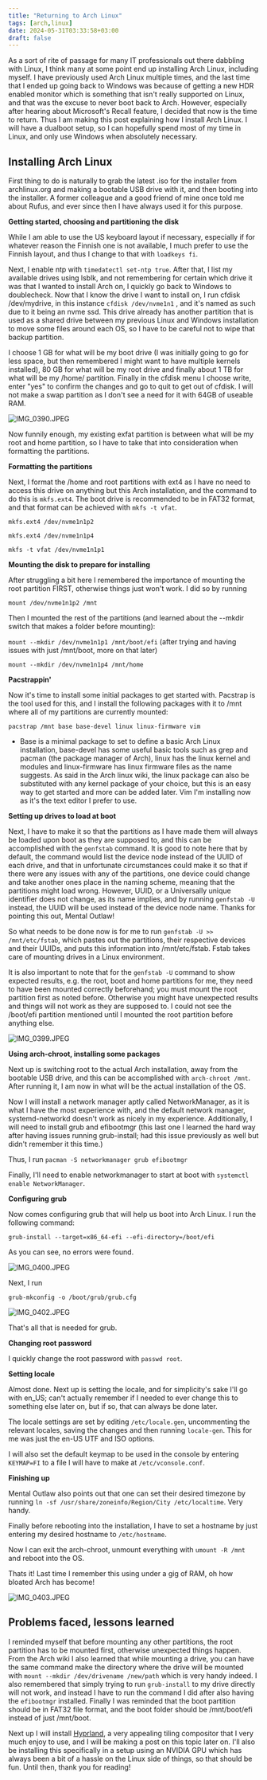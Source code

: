 ```yaml
---
title: "Returning to Arch Linux"
tags: [arch,linux]
date: 2024-05-31T03:33:58+03:00
draft: false
---
```


As a sort of rite of passage for many IT professionals out there dabbling with Linux, I think many at some point end up installing Arch Linux, including myself. I have previously used Arch Linux multiple times, and the last time that I ended up going back to Windows was because of getting a new HDR enabled monitor which is something that isn't really supported on Linux, and that was the excuse to never boot back to Arch. However, especially after hearing about Microsoft's Recall feature, I decided that now is the time to return. Thus I am making this post explaining how I install Arch Linux. I will have a dualboot setup, so I can hopefully spend most of my time in Linux, and only use Windows when absolutely necessary.

## **Installing Arch Linux** 

First thing to do is naturally to grab the latest .iso for the installer from archlinux.org and making a bootable USB drive with it, and then booting into the installer. A former colleague and a good friend of mine once told me about Rufus, and ever since then I have always used it for this purpose. 

**Getting started, choosing and partitioning the disk** 

While I am able to use the US keyboard layout if necessary, especially if for whatever reason the Finnish one is not available, I much prefer to use the Finnish layout, and thus I change to that with ``loadkeys fi``.

Next, I enable ntp with `timedatectl set-ntp true`. After that, I list my available drives using lsblk, and not remembering for certain which drive it was that I wanted to install Arch on, I quickly go back to Windows to doublecheck. Now that I know the drive I want to install on, I run cfdisk /dev/mydrive, in this instance ``cfdisk /dev/nvme1n1`` , and it's named as such due to it being an nvme ssd. This drive already has another partition that is used as a shared drive between my previous Linux and Windows installation to move some files around each OS, so I have to be careful not to wipe that backup partition. 

I choose 1 GB for what will be my boot drive (I was initially going to go for less space, but then remembered I might want to have multiple kernels installed), 80 GB for what will be my root drive and finally about 1 TB for what will be my /home/ partition. Finally in the cfdisk menu I choose write, enter "yes" to confirm the changes and go to quit to get out of cfdisk. I will not make a swap partition as I don't see a need for it with 64GB of useable RAM. 

![IMG_0390.JPEG](/arch_linux/IMG_0390.JPEG)

Now funnily enough, my existing exfat partition is between what will be my root and home partition, so I have to take that into consideration when formatting the partitions.

**Formatting the partitions** 

Next, I format the /home and root partitions with ext4 as I have no need to access this drive on anything but this Arch installation, and the command to do this is ``mkfs.ext4``. The boot drive is recommended to be in FAT32 format, and that format can be achieved with ``mkfs -t vfat``. 

``mkfs.ext4 /dev/nvme1n1p2`` 

``mkfs.ext4 /dev/nvme1n1p4`` 

``mkfs -t vfat /dev/nvme1n1p1`` 

**Mounting the disk to prepare for installing** 

After struggling a bit here I remembered the importance of mounting the root partition FIRST, otherwise things just won't work. I did so by running

``mount /dev/nvme1n1p2 /mnt`` 

Then I mounted the rest of the partitions (and learned about the --mkdir switch that makes a folder before mounting):

`mount --mkdir /dev/nvme1n1p1 /mnt/boot/efi` (after trying and having issues with just /mnt/boot, more on that later)

`mount --mkdir /dev/nvme1n1p4 /mnt/home`

**Pacstrappin'** 

Now it's time to install some initial packages to get started with. Pacstrap is the tool used for this, and I install the following packages with it to /mnt where all of my partitions are currently mounted:

`pacstrap /mnt base base-devel linux linux-firmware vim`

- Base is a minimal package to set to define a basic Arch Linux installation, base-devel has some useful basic tools such as grep and pacman (the package manager of Arch), linux has the linux kernel and modules and linux-firmware has linux firmware files as the name suggests. As said in the Arch linux wiki, the linux package can also be substituted with any kernel package of your choice, but this is an easy way to get started and more can be added later. Vim I'm installing now as it's the text editor I prefer to use. 

**Setting up drives to load at boot**

Next, I have to make it so that the partitions as I have made them will always be loaded upon boot as they are supposed to, and this can be accomplished with the `genfstab` command. It is good to note here that by default, the command would list the device node instead of the UUID of each drive, and that in unfortunate circumstances could make it so that if there were any issues with any of the partitions, one device could change and take another ones place in the naming scheme, meaning that the partitions might load wrong. However, UUID, or a Universally unique identifier does not change, as its name implies, and by running `genfstab -U` instead, the UUID will be used instead of the device node name. Thanks for pointing this out, Mental Outlaw!

So what needs to be done now is for me to run `genfstab -U >> /mnt/etc/fstab`, which pastes out the partitions, their respective devices and their UUIDs, and puts this information into /mnt/etc/fstab. Fstab takes care of mounting drives in a Linux environment.

It is also important to note that for the `genfstab -U` command to show expected results, e.g. the root, boot and home partitions for me, they need to have been mounted correctly beforehand; you must mount the root partition first as noted before. Otherwise you might have unexpected results and things will not work as they are supposed to. I could not see the /boot/efi partition mentioned until I mounted the root partition before anything else.

![IMG_0399.JPEG](/arch_linux/IMG_0399.JPEG)

**Using arch-chroot, installing some packages** 

Next up is switching root to the actual Arch installation, away from the bootable USB drive, and this can be accomplished with `arch-chroot /mnt`. After running it, I am now in what will be the actual installation of the OS. 

Now I will install a network manager aptly called NetworkManager, as it is what I have the most experience with, and the default network manager, systemd-networkd doesn't work as nicely in my experience. Additionally, I will need to install grub and efibootmgr (this last one I learned the hard way after having issues running grub-install; had this issue previously as well but didn't remember it this time.)

Thus, I run `pacman -S networkmanager grub efibootmgr`

Finally, I'll need to enable networkmanager to start at boot with `systemctl enable NetworkManager`. 

**Configuring grub** 

Now comes configuring grub that will help us boot into Arch Linux. I run the following command:

``grub-install --target=x86_64-efi --efi-directory=/boot/efi`` 

As you can see, no errors were found.

![IMG_0400.JPEG](/arch_linux/IMG_0400.JPEG)

Next, I run 

`grub-mkconfig -o /boot/grub/grub.cfg`

![IMG_0402.JPEG](/arch_linux/IMG_0402.JPEG)

That's all that is needed for grub.

**Changing root password**

I quickly change the root password with `passwd root`.

**Setting locale**

Almost done. Next up is setting the locale, and for simplicity's sake I'll go with en_US; can't actually remember if I needed to ever change this to something else later on, but if so, that can always be done later.

The locale settings are set by editing `/etc/locale.gen`, uncommenting the relevant locales, saving the changes and then running `locale-gen`. This for me was just the en-US UTF and ISO options.

I will also set the default keymap to be used in the console by entering `KEYMAP=FI` to a file I will have to make at `/etc/vconsole.conf`. 

**Finishing up**

Mental Outlaw also points out that one can set their desired timezone by running `ln -sf /usr/share/zoneinfo/Region/City /etc/localtime`. Very handy.

Finally before rebooting into the installation, I have to set a hostname by just entering my desired hostname to `/etc/hostname`. 

Now I can exit the arch-chroot, unmount everything with `umount -R /mnt` and reboot into the OS.

Thats it! Last time I remember this using under a gig of RAM, oh how bloated Arch has become! 

![IMG_0403.JPEG](/arch_linux/IMG_0403.JPEG)

## **Problems faced, lessons learned** 

I reminded myself that before mounting any other partitions, the root partition has to be mounted first, otherwise unexpected things happen. From the Arch wiki I also learned that while mounting a drive, you can have the same command make the directory where the drive will be mounted with `mount --mkdir /dev/drivename /new/path` which is very handy indeed. I also remembered that simply trying to run `grub-install` to my drive directly will not work, and instead I have to run the command I did after also having the `efibootmgr` installed. Finally I was reminded that the boot partition should be in FAT32 file format, and the boot folder should be /mnt/boot/efi instead of just /mnt/boot. 

Next up I will install [Hyprland](https://hyprland.org), a very appealing tiling compositor that I very much enjoy to use, and I will be making a post on this topic later on. I'll also be installing this specifically in a setup using an NVIDIA GPU which has always been a bit of a hassle on the Linux side of things, so that should be fun. Until then, thank you for reading!

